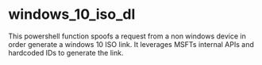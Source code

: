 # windows_10_iso_dl

This powershell function spoofs a request from a non windows device in order generate a windows 10 ISO link. It leverages MSFTs internal APIs and hardcoded IDs to generate the link.
